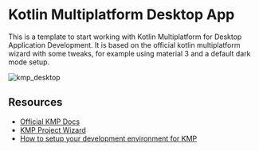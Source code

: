 # Kotlin Multiplatform Desktop App

This is a template to start working with Kotlin Multiplatform for Desktop Application Development.
It is based on the official kotlin multiplatform wizard with some tweaks, for example using material 3 and a default dark mode setup.

![kmp_desktop](https://github.com/trflorian/kmpDesktopAppTemplate/assets/27728267/28a58ad6-dcee-4511-9806-528fe724837a)

## Resources

- [Official KMP Docs](https://www.jetbrains.com/help/kotlin-multiplatform-dev/get-started.html)
- [KMP Project Wizard](https://kmp.jetbrains.com/)
- [How to setup your development environment for KMP](https://www.jetbrains.com/help/kotlin-multiplatform-dev/multiplatform-setup.html#check-your-environment)
